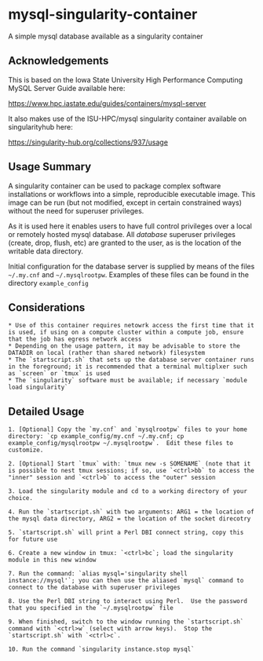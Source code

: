 # mysql-singularity-container

A simple mysql database available as a singularity container

## Acknowledgements

This is based on the Iowa State University High Performance Computing MySQL Server Guide available here:

https://www.hpc.iastate.edu/guides/containers/mysql-server

It also makes use of the ISU-HPC/mysql singularity container available on singularityhub here:

https://singularity-hub.org/collections/937/usage

## Usage Summary

A singularity container can be used to package complex software installations or workflows into a simple, reproducible executable image.
This image can be run (but not modified, except in certain constrained ways) without the need for superuser privileges.

As it is used here it enables users to have full control privileges over a local or remotely hosted mysql database.
All *database* superuser privileges (create, drop, flush, etc) are granted to the user, as is the location of the writable data directory.

Initial configuration for the database server is supplied by means of the files `~/.my.cnf` and `~/.mysqlrootpw`.
Examples of these files can be found in the directory `example_config`

## Considerations

	* Use of this container requires netowrk access the first time that it is used, if using on a compute cluster within a compute job, ensure that the job has egress network access
	* Depending on the usage pattern, it may be advisable to store the DATADIR on local (rather than shared network) filesystem
	* The `startscript.sh` that sets up the database server container runs in the foreground; it is recommended that a terminal multiplxer such as `screen` or `tmux` is used
	* The `singularity` software must be available; if necessary `module load singularity`  

## Detailed Usage
 
	1. [Optional] Copy the `my.cnf` and `mysqlrootpw` files to your home directory: `cp example_config/my.cnf ~/.my.cnf; cp example_config/mysqlrootpw ~/.mysqlrootpw`.  Edit these files to customize.
	
	2. [Optional] Start `tmux` with: `tmux new -s SOMENAME` (note that it is possible to nest tmux sessions; if so, use `<ctrl>bb` to access the "inner" session and `<ctrl>b` to access the "outer" session

	3. Load the singularity module and cd to a working directory of your choice.

	4. Run the `startscript.sh` with two arguments: ARG1 = the location of the mysql data directory, ARG2 = the location of the socket direcotry

	5. `startscript.sh` will print a Perl DBI connect string, copy this for future use

	6. Create a new window in tmux: `<ctrl>bc`; load the singularity module in this new window

	7. Run the command: `alias mysql='singularity shell instance://mysql'`; you can then use the aliased `mysql` command to connect to the database with superuser privileges

	8. Use the Perl DBI string to interact using Perl.  Use the password that you specified in the `~/.mysqlrootpw` file

	9. When finished, switch to the window running the `startscript.sh` command with `<ctrl>w` (select with arrow keys).  Stop the `startscript.sh` with `<ctrl>c`.

	10. Run the command `singularity instance.stop mysql`
